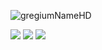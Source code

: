 ![gregiumNameHD](https://github.com/user-attachments/assets/bf3c96d2-e1aa-4117-91cb-93d896145211)

<a href="https://pypi.org/project/gregium"><img src="https://img.shields.io/badge/pypi-v0.1.9-%233775A9?style=for-the-badge&logo=pypi&logoColor=white" /></a>
<a href="https://github.com/LavaTigerUnicrn/Gregium"><img src="https://img.shields.io/badge/github-0.1.9-%23181717?style=for-the-badge&logo=github&logoColor=white" /></a>
<a href="https://opensource.org/license/MIT"><img src="https://img.shields.io/badge/license-MIT-%233DA639?style=for-the-badge&logo=opensourceinitiative&logoColor=white" /></a>